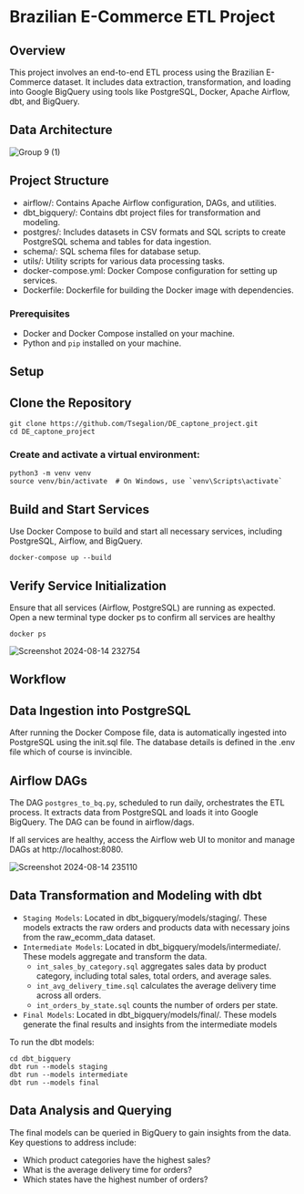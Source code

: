 # Brazilian E-Commerce ETL Project

## Overview

This project involves an end-to-end ETL process using the Brazilian E-Commerce dataset. It includes data extraction, transformation, and loading into Google BigQuery using tools like PostgreSQL, Docker, Apache Airflow, dbt, and BigQuery.

## Data Architecture

![Group 9 (1)](https://github.com/user-attachments/assets/a466a39c-e164-4d93-8b9a-ee47d1162455)

## Project Structure

- airflow/: Contains Apache Airflow configuration, DAGs, and utilities.
- dbt_bigquery/: Contains dbt project files for transformation and modeling.
- postgres/: Includes datasets in CSV formats and SQL scripts to create PostgreSQL schema and tables for data ingestion.
- schema/: SQL schema files for database setup.
- utils/: Utility scripts for various data processing tasks.
- docker-compose.yml: Docker Compose configuration for setting up services.
- Dockerfile: Dockerfile for building the Docker image with dependencies.

### Prerequisites

- Docker and Docker Compose installed on your machine.
- Python and `pip` installed on your machine.

## Setup

## Clone the Repository

```plaintext
git clone https://github.com/Tsegalion/DE_captone_project.git
cd DE_captone_project
```

### Create and activate a virtual environment:

```plaintext
python3 -m venv venv
source venv/bin/activate  # On Windows, use `venv\Scripts\activate`
```

## Build and Start Services

Use Docker Compose to build and start all necessary services, including PostgreSQL, Airflow, and BigQuery.

```plaintext
docker-compose up --build
```

## Verify Service Initialization

Ensure that all services (Airflow, PostgreSQL) are running as expected. Open a new terminal type docker ps to confirm all services are healthy

```plaintext
docker ps
```

![Screenshot 2024-08-14 232754](https://github.com/user-attachments/assets/14eb9586-731d-448d-b428-0c3e4ebfb743)


## Workflow

## Data Ingestion into PostgreSQL

After running the Docker Compose file, data is automatically ingested into PostgreSQL using the init.sql file. The database details is defined in the .env file which of course is invincible.

## Airflow DAGs

The DAG ```postgres_to_bq.py```, scheduled to run daily, orchestrates the ETL process. It extracts data from PostgreSQL and loads it into Google BigQuery. The DAG can be found in airflow/dags.

If all services are healthy, access the Airflow web UI to monitor and manage DAGs at http://localhost:8080.

![Screenshot 2024-08-14 235110](https://github.com/user-attachments/assets/8f83a552-4676-45f7-83a1-21f35d97f6e7)

## Data Transformation and Modeling with dbt

- ```Staging Models```: Located in dbt_bigquery/models/staging/. These models extracts the raw orders and products data with necessary joins from the raw_ecomm_data dataset.
- ```Intermediate Models```: Located in dbt_bigquery/models/intermediate/. These models aggregate and transform the data.
    - ```int_sales_by_category.sql``` aggregates sales data by product category, including total sales, total orders, and average sales.
    - ```int_avg_delivery_time.sql``` calculates the average delivery time across all orders.
    - ```int_orders_by_state.sql``` counts the number of orders per state.
- ```Final Models```: Located in dbt_bigquery/models/final/. These models generate the final results and insights from the intermediate models

To run the dbt models:

```plaintext
cd dbt_bigquery
dbt run --models staging
dbt run --models intermediate
dbt run --models final
```

##  Data Analysis and Querying
The final models can be queried in BigQuery to gain insights from the data. Key questions to address include:

- Which product categories have the highest sales?
- What is the average delivery time for orders?
- Which states have the highest number of orders?
